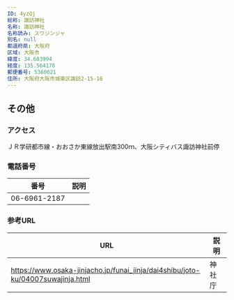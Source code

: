 ```yaml
---
ID: 4yzQj
総称: 諏訪神社
名称: 諏訪神社
名称読み: スワジンジャ
別名: null
都道府県: 大阪府
区域: 大阪市
緯度: 34.683994
経度: 135.564178
郵便番号: 5360021
住所: 大阪府大阪市城東区諏訪2-15-16
---
```


## その他

### アクセス

ＪＲ学研都市線・おおさか東線放出駅南300ｍ、大阪シティバス諏訪神社前停

### 電話番号

| 番号         | 説明 |
| ------------ | ---- |
| 06-6961-2187 |      |

### 参考URL

| URL                                                                             | 説明   |
| ------------------------------------------------------------------------------- | ------ |
| https://www.osaka-jinjacho.jp/funai_jinja/dai4shibu/joto-ku/04007suwajinja.html | 神社庁 |
